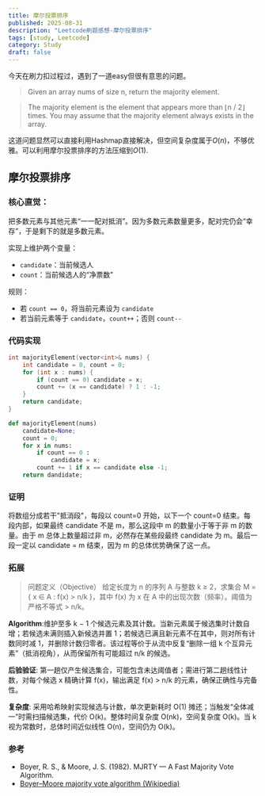 ```yaml
---
title: 摩尔投票排序
published: 2025-08-31
description: "Leetcode刷题感想-摩尔投票排序"
tags: [study, Leetcode]
category: Study
draft: false
---
```


今天在刷力扣过程过，遇到了一道easy但很有意思的问题。

> Given an array nums of size n, return the majority element.

>The majority element is the element that appears more than ⌊n / 2⌋ times. You may assume that the majority element always exists in the array.

这道问题显然可以直接利用Hashmap直接解决，但空间复杂度属于$O(n)$，不够优雅。可以利用摩尔投票排序的方法压缩到$O(1)$.

## 摩尔投票排序

### 核心直觉：
把多数元素与其他元素“一一配对抵消”。因为多数元素数量更多，配对完仍会“幸存”，于是剩下的就是多数元素。

实现上维护两个变量：
- `candidate`：当前候选人
- `count`：当前候选人的“净票数”

规则：
- 若 `count == 0`，将当前元素设为 `candidate`
- 若当前元素等于 `candidate`，`count++`；否则 `count--`


### 代码实现
```cpp
int majorityElement(vector<int>& nums) {
    int candidate = 0, count = 0;
    for (int x : nums) {
        if (count == 0) candidate = x;
        count += (x == candidate) ? 1 : -1;
    }
    return candidate;
}
```

```python
def majorityElement(nums)
    candidate=None;
    count = 0;
    for x in nums:
        if count == 0 :
            candidate = x;
        count += 1 if x == candidate else -1;
    return dandidate;

```

### 证明
将数组分成若干"抵消段"，每段以 count=0 开始，以下一个 count=0 结束。每段内部，如果最终 candidate 不是 m，那么这段中 m 的数量小于等于非 m 的数量。由于 m 总体上数量超过非 m，必然存在某些段最终 candidate 为 m。最后一段一定以 candidate = m 结束，因为 m 的总体优势确保了这一点。

### 拓展

> 问题定义（Objective） 给定长度为 n 的序列 A 与整数 k ≥ 2，求集合 M = { x ∈ A : f(x) > n/k }，其中 f(x) 为 x 在 A 中的出现次数（频率）。阈值为严格不等式 > n/k。

**Algorithm**:维护至多 k − 1 个候选元素及其计数。当新元素属于候选集时计数自增；若候选未满则插入新候选并置 1；若候选已满且新元素不在其中，则对所有计数同时减 1，并删除计数归零者。该过程等价于从流中反复“删除一组 k 个互异元素”（抵消视角），从而保留所有可能超过 n/k 的候选。

**后验验证**: 第一趟仅产生候选集合，可能包含未达阈值者；需进行第二趟线性计数，对每个候选 x 精确计算 f(x)，输出满足 f(x) > n/k 的元素，确保正确性与完备性。

**复杂度**: 采用哈希映射实现候选与计数，单次更新耗时 O(1) 摊还；当触发“全体减一”时需扫描候选集，代价 O(k)。整体时间复杂度 O(nk)，空间复杂度 O(k)。当 k 视为常数时，总体时间近似线性 O(n)，空间仍为 O(k)。



### 参考

- Boyer, R. S., & Moore, J. S. (1982). MJRTY — A Fast Majority Vote Algorithm. 
- [Boyer–Moore majority vote algorithm (Wikipedia)](https://en.wikipedia.org/wiki/Boyer%E2%80%93Moore_majority_vote_algorithm)